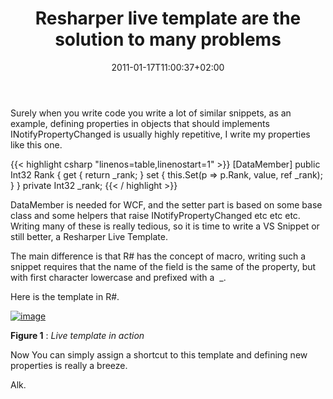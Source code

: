 ﻿---
title: "Resharper live template are the solution to many problems"
description: ""
date: 2011-01-17T11:00:37+02:00
draft: false
tags: [Resharper]
categories: [Programming]
---
Surely when you write code you write a lot of similar snippets, as an example, defining properties in objects that should implements INotifyPropertyChanged is usually highly repetitive, I write my properties like this one.

{{< highlight csharp "linenos=table,linenostart=1" >}}
[DataMember]
public Int32 Rank
{
get { return _rank; }
set { this.Set(p => p.Rank, value, ref _rank); }
}
private Int32 _rank;
{{< / highlight >}}

DataMember is needed for WCF, and the setter part is based on some base class and some helpers that raise INotifyPropertyChanged etc etc etc. Writing many of these is really tedious, so it is time to write a VS Snippet or still better, a Resharper Live Template.

The main difference is that R# has the concept of macro, writing such a snippet requires that the name of the field is the same of the property, but with first character lowercase and prefixed with a  \_.

Here is the template in R#.

[![image](https://www.codewrecks.com/blog/wp-content/uploads/2011/01/image_thumb7.png "image")](https://www.codewrecks.com/blog/wp-content/uploads/2011/01/image7.png)

 **Figure 1** : *Live template in action*

Now You can simply assign a shortcut to this template and defining new properties is really a breeze.

Alk.
